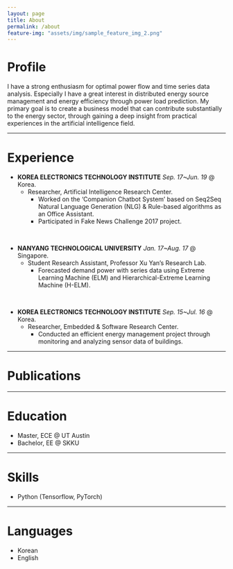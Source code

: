```yaml
---
layout: page
title: About
permalink: /about
feature-img: "assets/img/sample_feature_img_2.png"
---
```


# Profile

I have a strong enthusiasm for optimal power flow and time series data analysis. Especially I have a great interest in distributed energy source management and energy efficiency through power load prediction.
My primary goal is to create a business model that can contribute substantially to the energy sector, through gaining a deep insight from practical experiences in the artificial intelligence field.

---

# Experience
- **KOREA ELECTRONICS TECHNOLOGY INSTITUTE**  *Sep. 17~Jun. 19*  @ Korea.
  - Researcher, Artificial Intelligence Research Center.
    - Worked on the ‘Companion Chatbot System’ based on Seq2Seq Natural Language Generation (NLG) & Rule-based algorithms as an Office Assistant.
    - Participated in Fake News Challenge 2017 project.

<br/>

- **NANYANG TECHNOLOGICAL UNIVERSITY**  *Jan. 17~Aug. 17*  @ Singapore.
  - Student Research Assistant, Professor Xu Yan’s Research Lab.
    - Forecasted demand power with series data using Extreme Learning Machine (ELM) and Hierarchical-Extreme Learning Machine (H-ELM).

<br/>

- **KOREA ELECTRONICS TECHNOLOGY INSTITUTE**  *Sep. 15~Jul. 16*  @ Korea.
  - Researcher, Embedded & Software Research Center.
    - Conducted an efficient energy management project through monitoring and analyzing sensor data of buildings.

---

# Publications

---

# Education
- Master, ECE @ UT Austin
- Bachelor, EE @ SKKU

---

# Skills
- Python (Tensorflow, PyTorch)

---

# Languages
- Korean
- English